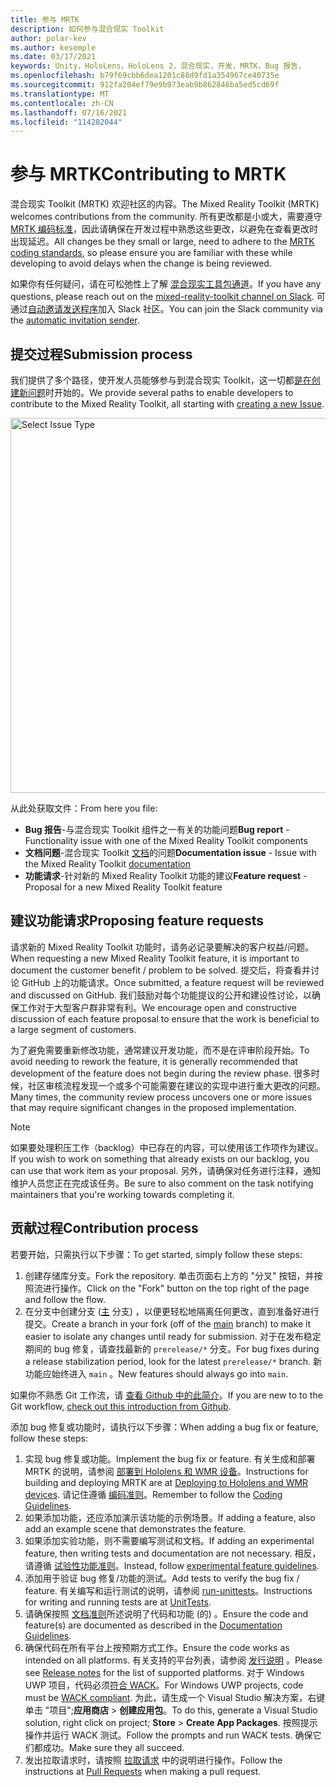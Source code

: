 ```yaml
---
title: 参与 MRTK
description: 如何参与混合现实 Toolkit
author: polar-kev
ms.author: kesemple
ms.date: 03/17/2021
keywords: Unity，HoloLens，HoloLens 2，混合现实，开发，MRTK，Bug 报告，
ms.openlocfilehash: b79f69cbb6dea1201c88d9fd1a354967ce40735e
ms.sourcegitcommit: 912fa204ef79e9b973eab9b862846ba5ed5cd69f
ms.translationtype: MT
ms.contentlocale: zh-CN
ms.lasthandoff: 07/16/2021
ms.locfileid: "114282044"
---
```

# <a name="contributing-to-mrtk"></a><span data-ttu-id="20f14-104">参与 MRTK</span><span class="sxs-lookup"><span data-stu-id="20f14-104">Contributing to MRTK</span></span>

<span data-ttu-id="20f14-105">混合现实 Toolkit (MRTK) 欢迎社区的内容。</span><span class="sxs-lookup"><span data-stu-id="20f14-105">The Mixed Reality Toolkit (MRTK) welcomes contributions from the community.</span></span> <span data-ttu-id="20f14-106">所有更改都是小或大，需要遵守 [MRTK 编码标准](coding-guidelines.md)，因此请确保在开发过程中熟悉这些更改，以避免在查看更改时出现延迟。</span><span class="sxs-lookup"><span data-stu-id="20f14-106">All changes be they small or large, need to adhere to the [MRTK coding standards](coding-guidelines.md), so please ensure you are familiar with these while developing to avoid delays when the change is being reviewed.</span></span>

<span data-ttu-id="20f14-107">如果你有任何疑问，请在可松弛性上了解 [混合现实工具包通道](https://holodevelopers.slack.com/messages/C2H4HT858)。</span><span class="sxs-lookup"><span data-stu-id="20f14-107">If you have any questions, please reach out on the [mixed-reality-toolkit channel on Slack](https://holodevelopers.slack.com/messages/C2H4HT858).</span></span>
<span data-ttu-id="20f14-108">可通过[自动邀请发送程序](https://holodevelopersslack.azurewebsites.net/)加入 Slack 社区。</span><span class="sxs-lookup"><span data-stu-id="20f14-108">You can join the Slack community via the [automatic invitation sender](https://holodevelopersslack.azurewebsites.net/).</span></span>

## <a name="submission-process"></a><span data-ttu-id="20f14-109">提交过程</span><span class="sxs-lookup"><span data-stu-id="20f14-109">Submission process</span></span>

<span data-ttu-id="20f14-110">我们提供了多个路径，使开发人员能够参与到混合现实 Toolkit，这一切都[是在创建新问题](https://github.com/Microsoft/MixedRealityToolkit-Unity/issues/new/choose)时开始的。</span><span class="sxs-lookup"><span data-stu-id="20f14-110">We provide several paths to enable developers to contribute to the Mixed Reality Toolkit, all starting with [creating a new Issue](https://github.com/Microsoft/MixedRealityToolkit-Unity/issues/new/choose).</span></span>

<img src="../features/images/contributing/SelectIssueType.png" width="600" alt="Select Issue Type">

<span data-ttu-id="20f14-111">从此处获取文件：</span><span class="sxs-lookup"><span data-stu-id="20f14-111">From here you file:</span></span>

- <span data-ttu-id="20f14-112">**Bug 报告**-与混合现实 Toolkit 组件之一有关的功能问题</span><span class="sxs-lookup"><span data-stu-id="20f14-112">**Bug report** - Functionality issue with one of the Mixed Reality Toolkit components</span></span>
- <span data-ttu-id="20f14-113">**文档问题**-混合现实 Toolkit [文档](https://microsoft.github.io/MixedRealityToolkit-Unity)的问题</span><span class="sxs-lookup"><span data-stu-id="20f14-113">**Documentation issue** - Issue with the Mixed Reality Toolkit [documentation](https://microsoft.github.io/MixedRealityToolkit-Unity)</span></span>
- <span data-ttu-id="20f14-114">**功能请求**-针对新的 Mixed Reality Toolkit 功能的建议</span><span class="sxs-lookup"><span data-stu-id="20f14-114">**Feature request** - Proposal for a new Mixed Reality Toolkit feature</span></span>

## <a name="proposing-feature-requests"></a><span data-ttu-id="20f14-115">建议功能请求</span><span class="sxs-lookup"><span data-stu-id="20f14-115">Proposing feature requests</span></span>

<span data-ttu-id="20f14-116">请求新的 Mixed Reality Toolkit 功能时，请务必记录要解决的客户权益/问题。</span><span class="sxs-lookup"><span data-stu-id="20f14-116">When requesting a new Mixed Reality Toolkit feature, it is important to document the customer benefit / problem to be solved.</span></span> <span data-ttu-id="20f14-117">提交后，将查看并讨论 GitHub 上的功能请求。</span><span class="sxs-lookup"><span data-stu-id="20f14-117">Once submitted, a feature request will be reviewed and discussed on GitHub.</span></span> <span data-ttu-id="20f14-118">我们鼓励对每个功能提议的公开和建设性讨论，以确保工作对于大型客户群非常有利。</span><span class="sxs-lookup"><span data-stu-id="20f14-118">We encourage open and constructive discussion of each feature proposal to ensure that the work is beneficial to a large segment of customers.</span></span>

<span data-ttu-id="20f14-119">为了避免需要重新修改功能，通常建议开发功能，而不是在评审阶段开始。</span><span class="sxs-lookup"><span data-stu-id="20f14-119">To avoid needing to rework the feature, it is generally recommended that development of the feature does not begin during the review phase.</span></span> <span data-ttu-id="20f14-120">很多时候，社区审核流程发现一个或多个可能需要在建议的实现中进行重大更改的问题。</span><span class="sxs-lookup"><span data-stu-id="20f14-120">Many times, the community review process uncovers one or more issues that may require significant changes in the proposed implementation.</span></span>

> [!NOTE]
> <span data-ttu-id="20f14-121">如果要处理积压工作（backlog）中已存在的内容，可以使用该工作项作为建议。</span><span class="sxs-lookup"><span data-stu-id="20f14-121">If you wish to work on something that already exists on our backlog, you can use that work item as your proposal.</span></span> <span data-ttu-id="20f14-122">另外，请确保对任务进行注释，通知维护人员您正在完成该任务。</span><span class="sxs-lookup"><span data-stu-id="20f14-122">Be sure to also comment on the task notifying maintainers that you're working towards completing it.</span></span>

## <a name="contribution-process"></a><span data-ttu-id="20f14-123">贡献过程</span><span class="sxs-lookup"><span data-stu-id="20f14-123">Contribution process</span></span>

<span data-ttu-id="20f14-124">若要开始，只需执行以下步骤：</span><span class="sxs-lookup"><span data-stu-id="20f14-124">To get started, simply follow these steps:</span></span>

1. <span data-ttu-id="20f14-125">创建存储库分支。</span><span class="sxs-lookup"><span data-stu-id="20f14-125">Fork the repository.</span></span> <span data-ttu-id="20f14-126">单击页面右上方的 "分叉" 按钮，并按照流进行操作。</span><span class="sxs-lookup"><span data-stu-id="20f14-126">Click on the "Fork" button on the top right of the page and follow the flow.</span></span>
1. <span data-ttu-id="20f14-127">在分支中创建分支 ([主](https://github.com/microsoft/mixedrealitytoolkit-unity/tree/main) 分支) ，以便更轻松地隔离任何更改，直到准备好进行提交。</span><span class="sxs-lookup"><span data-stu-id="20f14-127">Create a branch in your fork (off of the [main](https://github.com/microsoft/mixedrealitytoolkit-unity/tree/main) branch) to make it easier to isolate any changes until ready for submission.</span></span> <span data-ttu-id="20f14-128">对于在发布稳定期间的 bug 修复，请查找最新的 `prerelease/*` 分支。</span><span class="sxs-lookup"><span data-stu-id="20f14-128">For bug fixes during a release stabilization period, look for the latest `prerelease/*` branch.</span></span> <span data-ttu-id="20f14-129">新功能应始终进入 `main` 。</span><span class="sxs-lookup"><span data-stu-id="20f14-129">New features should always go into `main`.</span></span>

<span data-ttu-id="20f14-130">如果你不熟悉 Git 工作流，请 [查看 Github 中的此简介](https://guides.github.com/activities/hello-world/)。</span><span class="sxs-lookup"><span data-stu-id="20f14-130">If you are new to to the Git workflow, [check out this introduction from Github](https://guides.github.com/activities/hello-world/).</span></span>

<span data-ttu-id="20f14-131">添加 bug 修复或功能时，请执行以下步骤：</span><span class="sxs-lookup"><span data-stu-id="20f14-131">When adding a bug fix or feature, follow these steps:</span></span>

1. <span data-ttu-id="20f14-132">实现 bug 修复或功能。</span><span class="sxs-lookup"><span data-stu-id="20f14-132">Implement the bug fix or feature.</span></span> <span data-ttu-id="20f14-133">有关生成和部署 MRTK 的说明，请参阅 [部署到 Hololens 和 WMR 设备](../supported-devices/wmr-mrtk.md)。</span><span class="sxs-lookup"><span data-stu-id="20f14-133">Instructions for building and deploying MRTK are at [Deploying to Hololens and WMR devices](../supported-devices/wmr-mrtk.md).</span></span> <span data-ttu-id="20f14-134">请记住遵循 [编码准则](../contributing/coding-guidelines.md)。</span><span class="sxs-lookup"><span data-stu-id="20f14-134">Remember to follow the [Coding Guidelines](../contributing/coding-guidelines.md).</span></span>
1. <span data-ttu-id="20f14-135">如果添加功能，还应添加演示该功能的示例场景。</span><span class="sxs-lookup"><span data-stu-id="20f14-135">If adding a feature, also add an example scene that demonstrates the feature.</span></span>
1. <span data-ttu-id="20f14-136">如果添加实验功能，则不需要编写测试和文档。</span><span class="sxs-lookup"><span data-stu-id="20f14-136">If adding an experimental feature, then writing tests and documentation are not necessary.</span></span> <span data-ttu-id="20f14-137">相反，请遵循 [试验性功能准则](../contributing/experimental-features.md)。</span><span class="sxs-lookup"><span data-stu-id="20f14-137">Instead, follow [experimental feature guidelines](../contributing/experimental-features.md).</span></span>
1. <span data-ttu-id="20f14-138">添加用于验证 bug 修复/功能的测试。</span><span class="sxs-lookup"><span data-stu-id="20f14-138">Add tests to verify the bug fix / feature.</span></span> <span data-ttu-id="20f14-139">有关编写和运行测试的说明，请参阅 [run-unittests](../contributing/unit-tests.md)。</span><span class="sxs-lookup"><span data-stu-id="20f14-139">Instructions for writing and running tests are at [UnitTests](../contributing/unit-tests.md).</span></span>
1. <span data-ttu-id="20f14-140">请确保按照 [文档准则](../contributing/documentation-guide.md)所述说明了代码和功能 (的) 。</span><span class="sxs-lookup"><span data-stu-id="20f14-140">Ensure the code and feature(s) are documented as described in the [Documentation Guidelines](../contributing/documentation-guide.md).</span></span>
1. <span data-ttu-id="20f14-141">确保代码在所有平台上按预期方式工作。</span><span class="sxs-lookup"><span data-stu-id="20f14-141">Ensure the code works as intended on all platforms.</span></span> <span data-ttu-id="20f14-142">有关支持的平台列表，请参阅 [发行说明](../release-notes/mrtk-26-release-notes.md) 。</span><span class="sxs-lookup"><span data-stu-id="20f14-142">Please see [Release notes](../release-notes/mrtk-26-release-notes.md) for the list of supported platforms.</span></span> <span data-ttu-id="20f14-143">对于 Windows UWP 项目，代码必须[符合 WACK](https://developer.microsoft.com/windows/develop/app-certification-kit)。</span><span class="sxs-lookup"><span data-stu-id="20f14-143">For Windows UWP projects, code must be [WACK compliant](https://developer.microsoft.com/windows/develop/app-certification-kit).</span></span> <span data-ttu-id="20f14-144">为此，请生成一个 Visual Studio 解决方案，右键单击 "项目";**应用商店**  > **创建应用包**。</span><span class="sxs-lookup"><span data-stu-id="20f14-144">To do this, generate a Visual Studio solution, right click on project; **Store** > **Create App Packages**.</span></span> <span data-ttu-id="20f14-145">按照提示操作并运行 WACK 测试。</span><span class="sxs-lookup"><span data-stu-id="20f14-145">Follow the prompts and run WACK tests.</span></span> <span data-ttu-id="20f14-146">确保它们都成功。</span><span class="sxs-lookup"><span data-stu-id="20f14-146">Make sure they all succeed.</span></span>
1. <span data-ttu-id="20f14-147">发出拉取请求时，请按照 [拉取请求](../contributing/pull-requests.md) 中的说明进行操作。</span><span class="sxs-lookup"><span data-stu-id="20f14-147">Follow the instructions at [Pull Requests](../contributing/pull-requests.md) when making a pull request.</span></span>
